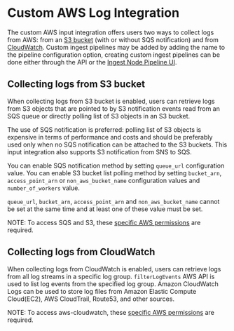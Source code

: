 # Custom AWS Log Integration

The custom AWS input integration offers users two ways to collect logs from AWS: from an [S3 bucket](https://docs.aws.amazon.com/AmazonS3/latest/userguide/ServerLogs.html) (with or without SQS notification) and from [CloudWatch](https://docs.aws.amazon.com/AmazonCloudWatch/latest/logs/WhatIsCloudWatchLogs.html).
Custom ingest pipelines may be added by adding the name to the pipeline configuration option, creating custom ingest pipelines can be done either through the API or the [Ingest Node Pipeline UI](/app/management/ingest/ingest_pipelines/).

## Collecting logs from S3 bucket

When collecting logs from S3 bucket is enabled, users can retrieve logs from S3
objects that are pointed to by S3 notification events read from an SQS queue or
directly polling list of S3 objects in an S3 bucket. 

The use of SQS notification is preferred: polling list of S3 objects is 
expensive in terms of performance and costs and should be preferably used only 
when no SQS notification can be attached to the S3 buckets. This input 
integration also supports S3 notification from SNS to SQS.

You can enable SQS notification method by setting `queue_url` configuration value.
You can enable S3 bucket list polling method by setting `bucket_arn`, `access_point_arn`
or `non_aws_bucket_name` configuration values and `number_of_workers` value.

`queue_url`, `bucket_arn`, `access_point_arn` and `non_aws_bucket_name` cannot be set 
at the same time and at least one of these value must be set.

NOTE: To access SQS and S3, these [specific AWS permissions](https://www.elastic.co/guide/en/beats/filebeat/current/filebeat-input-aws-s3.html#_aws_permissions_2) are required.

## Collecting logs from CloudWatch

When collecting logs from CloudWatch is enabled, users can retrieve logs from 
all log streams in a specific log group. `filterLogEvents` AWS API is used to 
list log events from the specified log group. Amazon CloudWatch Logs can be used
to store log files from Amazon Elastic Compute Cloud(EC2), AWS CloudTrail, 
Route53, and other sources.

NOTE: To access aws-cloudwatch, these [specific AWS permissions](https://www.elastic.co/guide/en/beats/filebeat/current/filebeat-input-aws-cloudwatch.html#_aws_permissions) are required.
